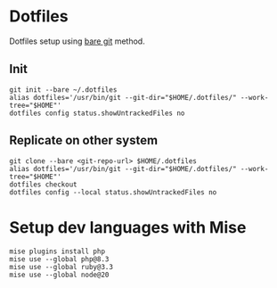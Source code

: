 # Dotfiles 

Dotfiles setup using [bare git](https://wiki.archlinux.org/title/Dotfiles#Tracking_dotfiles_directly_with_Git) method.

## Init
```shell
git init --bare ~/.dotfiles
alias dotfiles='/usr/bin/git --git-dir="$HOME/.dotfiles/" --work-tree="$HOME"'
dotfiles config status.showUntrackedFiles no
```

## Replicate on other system
```shell
git clone --bare <git-repo-url> $HOME/.dotfiles
alias dotfiles='/usr/bin/git --git-dir="$HOME/.dotfiles/" --work-tree="$HOME"'
dotfiles checkout
dotfiles config --local status.showUntrackedFiles no
```

# Setup dev languages with Mise
```shell
mise plugins install php
mise use --global php@8.3
mise use --global ruby@3.3
mise use --global node@20
```

